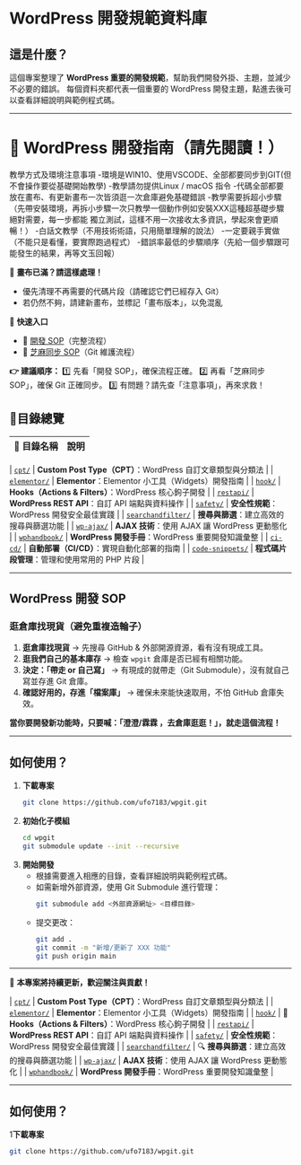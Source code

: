 # WordPress 開發規範資料庫

## 這是什麼？
這個專案整理了 **WordPress 重要的開發規範**，幫助我們開發外掛、主題，並減少不必要的錯誤。
每個資料夾都代表一個重要的 WordPress 開發主題，點進去後可以查看詳細說明與範例程式碼。

---
# 📌 WordPress 開發指南（請先閱讀！）

教學方式及環境注意事項
-環境是WIN10、使用VSCODE、全部都要同步到GIT(但不會操作要從基礎開始教學)
-教學請勿提供Linux / macOS 指令
-代碼全部都要放在畫布、有更新畫布一次皆須逛一次倉庫避免基礎錯誤
-教學需要拆超小步驟（先帶安裝環境，再拆小步驟一次只教學一個動作例如安裝XXX這種超基礎步驟絕對需要，每一步都能 獨立測試，這樣不用一次接收太多資訊，學起來會更順暢！）
-白話文教學（不用技術術語，只用簡單理解的說法）
-一定要親手實做（不能只是看懂，要實際跑過程式）
-錯誤率最低的步驟順序（先給一個步驟跟可能發生的結果，再等文玉回報）

🚨 **畫布已滿？請這樣處理！**
- 優先清理不再需要的代碼片段（請確認它們已經存入 Git）
- 若仍然不夠，請建新畫布，並標記「畫布版本」，以免混亂


🚀 **快速入口**
- 📝 [開發 SOP](./WordPress%20開發%20SOP.txt)（完整流程）
- 🔄 [芝麻同步 SOP](./芝麻同步SOP.txt)（Git 維護流程）


**👉 建議順序：**
1️⃣ 先看「開發 SOP」，確保流程正確。
2️⃣ 再看「芝麻同步 SOP」，確保 Git 正確同步。
3️⃣ 有問題？請先查「注意事項」，再來求救！
## 📂目錄總覽
| 📂 目錄名稱 | 說明 |
|------------|--------|

| [`cpt/`](cpt/README.md) | **Custom Post Type（CPT）**：WordPress 自訂文章類型與分類法 |
| [`elementor/`](elementor/README.md) | **Elementor**：Elementor 小工具（Widgets）開發指南 |
| [`hook/`](hook/README.md) | **Hooks（Actions & Filters）**：WordPress 核心鉤子開發 |
| [`restapi/`](restapi/README.md) | **WordPress REST API**：自訂 API 端點與資料操作 |
| [`safety/`](safety/README.md) | **安全性規範**：WordPress 開發安全最佳實踐 |
| [`searchandfilter/`](searchandfilter/README.md) | **搜尋與篩選**：建立高效的搜尋與篩選功能 |
| [`wp-ajax/`](wp-ajax/README.md) | **AJAX 技術**：使用 AJAX 讓 WordPress 更動態化 |
| [`wphandbook/`](wphandbook/README.md) | **WordPress 開發手冊**：WordPress 重要開發知識彙整 |
| [`ci-cd/`](ci-cd/README.md) | **自動部署（CI/CD）**：實現自動化部署的指南 |
| [`code-snippets/`](code-snippets/README.md) | **程式碼片段管理**：管理和使用常用的 PHP 片段 |

---

## WordPress 開發 SOP

### 逛倉庫找現貨（避免重複造輪子）
1. **逛倉庫找現貨** → 先搜尋 GitHub & 外部開源資源，看有沒有現成工具。
2. **逛我們自己的基本庫存** → 檢查 `wpgit` 倉庫是否已經有相關功能。
3. **決定：「帶走 or 自己寫」** → 有現成的就帶走（Git Submodule），沒有就自己寫並存進 Git 倉庫。
4. **確認好用的，存進「檔案庫」** → 確保未來能快速取用，不怕 GitHub 倉庫失效。

**當你要開發新功能時，只要喊：「澄澄/霖霖 ，去倉庫逛逛！」，就走這個流程！**

---

## 如何使用？
1. **下載專案**
   ```bash
   git clone https://github.com/ufo7183/wpgit.git
   ```
2. **初始化子模組**
   ```bash
   cd wpgit
   git submodule update --init --recursive
   ```
3. **開始開發**
   - 根據需要進入相應的目錄，查看詳細說明與範例程式碼。
   - 如需新增外部資源，使用 Git Submodule 進行管理：
     ```bash
     git submodule add <外部資源網址> <目標目錄>
     ```
   - 提交更改：
     ```bash
     git add .
     git commit -m "新增/更新了 XXX 功能"
     git push origin main
     ```

---

📢 **本專案將持續更新，歡迎關注與貢獻！**


| [`cpt/`](cpt/README.md) |  **Custom Post Type（CPT）**：WordPress 自訂文章類型與分類法 |
| [`elementor/`](elementor/README.md) |  **Elementor**：Elementor 小工具（Widgets）開發指南 |
| [`hook/`](hook/README.md) | 🔗 **Hooks（Actions & Filters）**：WordPress 核心鉤子開發 |
| [`restapi/`](restapi/README.md) |  **WordPress REST API**：自訂 API 端點與資料操作 |
| [`safety/`](safety/README.md) |  **安全性規範**：WordPress 開發安全最佳實踐 |
| [`searchandfilter/`](searchandfilter/README.md) | 🔍 **搜尋與篩選**：建立高效的搜尋與篩選功能 |
| [`wp-ajax/`](wp-ajax/README.md) |  **AJAX 技術**：使用 AJAX 讓 WordPress 更動態化 |
| [`wphandbook/`](wphandbook/README.md) |  **WordPress 開發手冊**：WordPress 重要開發知識彙整 |

---

##  如何使用？
1️**下載專案**
```bash
git clone https://github.com/ufo7183/wpgit.git